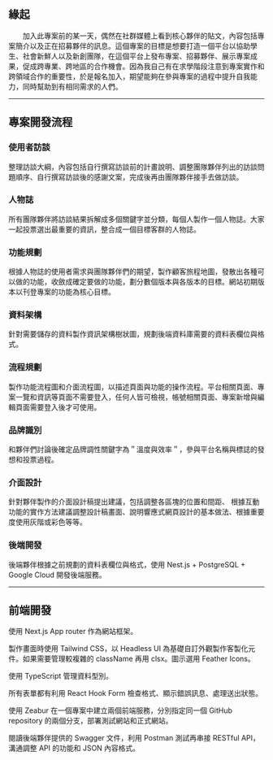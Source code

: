 ## 緣起

　　加入此專案前的某一天，偶然在社群媒體上看到核心夥伴的貼文，內容包括專案簡介以及正在招募夥伴的訊息。這個專案的目標是想要打造一個平台以協助學生、社會新鮮人以及新創團隊，在這個平台上發布專案、招募夥伴、展示專案成果，促成跨專業、跨地區的合作機會。因為我自己有在求學階段注意到專案實作和跨領域合作的重要性，於是報名加入，期望能夠在參與專案的過程中提升自我能力，同時幫助到有相同需求的人們。

---

## 專案開發流程

### 使用者訪談

整理訪談大綱，內容包括自行撰寫訪談前的計畫說明、調整團隊夥伴列出的訪談問題順序、自行撰寫訪談後的感謝文案，完成後再由團隊夥伴接手去做訪談。

### 人物誌

所有團隊夥伴將訪談結果拆解成多個關鍵字並分類，每個人製作一個人物誌。大家一起投票選出最重要的資訊，整合成一個目標客群的人物誌。

### 功能規劃

根據人物誌的使用者需求與團隊夥伴們的期望，製作顧客旅程地圖，發散出各種可以做的功能，收斂成確定要做的功能，劃分數個版本與各版本的目標。網站初期版本以刊登專案的功能為核心目標。

### 資料架構

針對需要儲存的資料製作資訊架構樹狀圖，規劃後端資料庫需要的資料表欄位與格式。

### 流程規劃

製作功能流程圖和介面流程圖，以描述頁面與功能的操作流程。平台相關頁面、專案一覽和資訊等頁面不需要登入，任何人皆可檢視，帳號相關頁面、專案新增與編輯頁面需要登入後才可使用。

### 品牌識別

和夥伴們討論後確定品牌調性關鍵字為＂溫度與效率＂，參與平台名稱與標誌的發想和投票過程。

### 介面設計

針對夥伴製作的介面設計稿提出建議，包括調整各區塊的位置和間距、
根據互動功能的實作方法建議調整設計稿畫面、說明響應式網頁設計的基本做法、根據重要度使用灰階或彩色等等。

### 後端開發

後端夥伴根據之前規劃的資料表欄位與格式，使用 Nest.js + PostgreSQL + Google Cloud 開發後端服務。

---

## 前端開發

使用 Next.js App router 作為網站框架。

製作畫面時使用 Tailwind CSS，以 Headless UI 為基礎自訂外觀製作客製化元件。如果需要管理較複雜的 className 再用 clsx。圖示選用 Feather Icons。

使用 TypeScript 管理資料型別。

所有表單都有利用 React Hook Form 檢查格式、顯示錯誤訊息、處理送出狀態。

使用 Zeabur 在一個專案中建立兩個前端服務，分別指定同一個 GitHub repository 的兩個分支，部署測試網站和正式網站。

閱讀後端夥伴提供的 Swagger 文件，利用 Postman 測試再串接 RESTful API，溝通調整 API 的功能和 JSON 內容格式。
